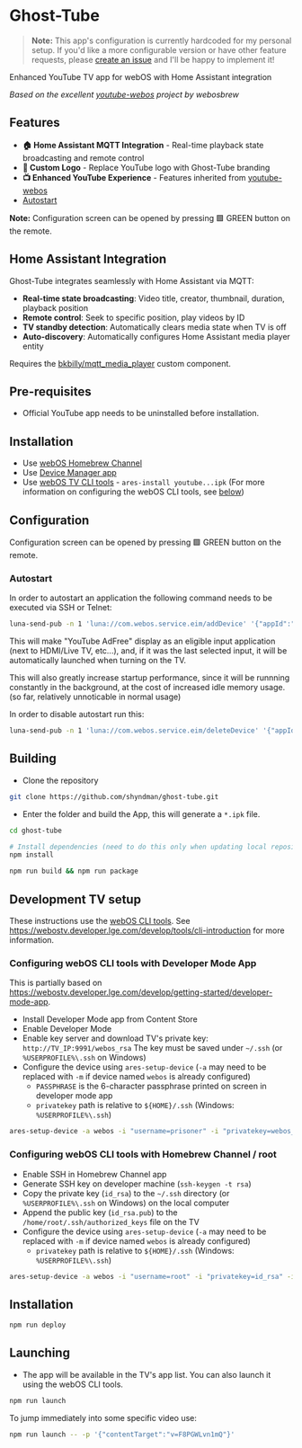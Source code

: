 # Ghost-Tube

> **Note:** This app's configuration is currently hardcoded for my personal setup. If you'd like a more configurable version or have other feature requests, please [create an issue](https://github.com/shyndman/ghost-tube/issues) and I'll be happy to implement it!

Enhanced YouTube TV app for webOS with Home Assistant integration

_Based on the excellent [youtube-webos](https://github.com/webosbrew/youtube-webos) project by webosbrew_

## Features

- **🏠 Home Assistant MQTT Integration** - Real-time playback state broadcasting and remote control
- **🎨 Custom Logo** - Replace YouTube logo with Ghost-Tube branding
- **📺 Enhanced YouTube Experience** - Features inherited from [youtube-webos](https://github.com/webosbrew/youtube-webos)
- [Autostart](#autostart)

**Note:** Configuration screen can be opened by pressing 🟩 GREEN button on the remote.

## Home Assistant Integration

Ghost-Tube integrates seamlessly with Home Assistant via MQTT:

- **Real-time state broadcasting**: Video title, creator, thumbnail, duration, playback position
- **Remote control**: Seek to specific position, play videos by ID
- **TV standby detection**: Automatically clears media state when TV is off
- **Auto-discovery**: Automatically configures Home Assistant media player entity

Requires the [bkbilly/mqtt_media_player](https://github.com/bkbilly/mqtt_media_player) custom component.

## Pre-requisites

- Official YouTube app needs to be uninstalled before installation.

## Installation

- Use [webOS Homebrew Channel](https://github.com/webosbrew/webos-homebrew-channel)
- Use [Device Manager app](https://github.com/webosbrew/dev-manager-desktop)
- Use [webOS TV CLI tools](https://webostv.developer.lge.com/develop/tools/cli-installation) -
  `ares-install youtube...ipk` (For more information on configuring the webOS CLI tools, see [below](#development-tv-setup))

## Configuration

Configuration screen can be opened by pressing 🟩 GREEN button on the remote.

### Autostart

In order to autostart an application the following command needs to be executed
via SSH or Telnet:

```sh
luna-send-pub -n 1 'luna://com.webos.service.eim/addDevice' '{"appId":"youtube.leanback.v4","pigImage":"","mvpdIcon":""}'
```

This will make "YouTube AdFree" display as an eligible input application (next
to HDMI/Live TV, etc...), and, if it was the last selected input, it will be
automatically launched when turning on the TV.

This will also greatly increase startup performance, since it will be runnning
constantly in the background, at the cost of increased idle memory usage.
(so far, relatively unnoticable in normal usage)

In order to disable autostart run this:

```sh
luna-send-pub -n 1 'luna://com.webos.service.eim/deleteDevice' '{"appId":"youtube.leanback.v4"}'
```

## Building

- Clone the repository

```sh
git clone https://github.com/shyndman/ghost-tube.git
```

- Enter the folder and build the App, this will generate a `*.ipk` file.

```sh
cd ghost-tube

# Install dependencies (need to do this only when updating local repository / package.json is changed)
npm install

npm run build && npm run package
```

## Development TV setup

These instructions use the [webOS CLI tools](https://github.com/webos-tools/cli).
See <https://webostv.developer.lge.com/develop/tools/cli-introduction> for more information.

### Configuring webOS CLI tools with Developer Mode App

This is partially based on <https://webostv.developer.lge.com/develop/getting-started/developer-mode-app>.

- Install Developer Mode app from Content Store
- Enable Developer Mode
- Enable key server and download TV's private key: `http://TV_IP:9991/webos_rsa`
  The key must be saved under `~/.ssh` (or `%USERPROFILE%\.ssh` on Windows)
- Configure the device using `ares-setup-device` (`-a` may need to be replaced with `-m` if device named `webos` is already configured)
  - `PASSPHRASE` is the 6-character passphrase printed on screen in developer mode app
  - `privatekey` path is relative to `${HOME}/.ssh` (Windows: `%USERPROFILE%\.ssh`)

```sh
ares-setup-device -a webos -i "username=prisoner" -i "privatekey=webos_rsa" -i "passphrase=PASSPHRASE" -i "host=TV_IP" -i "port=9922"
```

### Configuring webOS CLI tools with Homebrew Channel / root

- Enable SSH in Homebrew Channel app
- Generate SSH key on developer machine (`ssh-keygen -t rsa`)
- Copy the private key (`id_rsa`) to the `~/.ssh` directory (or `%USERPROFILE%\.ssh` on Windows) on the local computer
- Append the public key (`id_rsa.pub`) to the `/home/root/.ssh/authorized_keys` file on the TV
- Configure the device using `ares-setup-device` (`-a` may need to be replaced with `-m` if device named `webos` is already configured)
  - `privatekey` path is relative to `${HOME}/.ssh` (Windows: `%USERPROFILE%\.ssh`)

```sh
ares-setup-device -a webos -i "username=root" -i "privatekey=id_rsa" -i "passphrase=SSH_KEY_PASSPHRASE" -i "host=TV_IP" -i "port=22"
```

## Installation

```sh
npm run deploy
```

## Launching

- The app will be available in the TV's app list. You can also launch it using the webOS CLI tools.

```sh
npm run launch
```

To jump immediately into some specific video use:

```sh
npm run launch -- -p '{"contentTarget":"v=F8PGWLvn1mQ"}'
```
